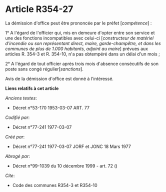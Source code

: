 # Article R354-27

La démission d'office peut être prononcée par le préfet [*compétence*] :

1° A l'égard de l'officier qui, mis en demeure d'opter entre son service et une des fonctions incompatibles avec celui-ci
[*constructeur de matériel d'incendie ou son représentant direct, maire, garde-champêtre, et dans les communes de plus de
1.000 habitants, adjoint au maire*] prévues aux articles R. 354-3 et R. 354-10, n'a pas obtempéré dans un délai d'un mois ;

2° A l'égard de tout officier après trois mois d'absence consécutifs de son poste sans congé régulier[*sanctions*].

Avis de la démission d'office est donné à l'intéressé.

**Liens relatifs à cet article**

_Anciens textes_:

  - Décret n°53-170 1953-03-07 ART. 77

_Codifié par_:

  - Décret n°77-241 1977-03-07

_Créé par_:

  - Décret n°77-241 1977-03-07 JORF et JONC 18 Mars 1977

_Abrogé par_:

  - Décret n°99-1039 du 10 décembre 1999 - art. 72 ()

_Cite_:

  - Code des communes R354-3 et R354-10
